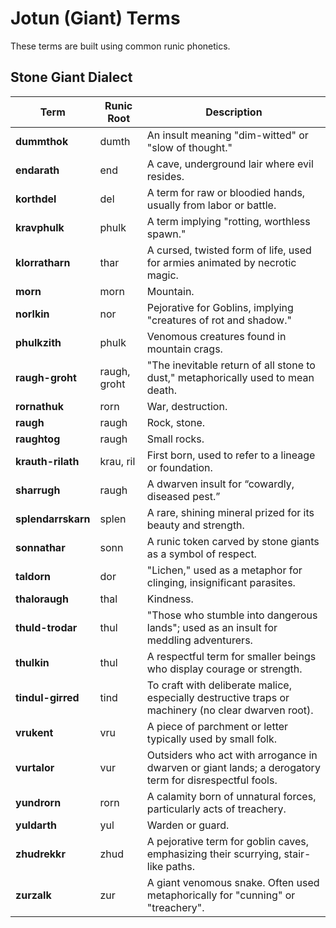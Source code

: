 # Jotun (Giant) Terms

These terms are built using common runic phonetics.

## Stone Giant Dialect

| Term               | Runic Root   | Description                                                                                            |
| ------------------ | ------------ | ------------------------------------------------------------------------------------------------------ |
| **dummthok**       | dumth        | An insult meaning "dim-witted" or "slow of thought."                                                   |
| **endarath**       | end          | A cave, underground lair where evil resides.                                                           |
| **korthdel**       | del          | A term for raw or bloodied hands, usually from labor or battle.                                        |
| **kravphulk**      | phulk        | A term implying "rotting, worthless spawn."                                                            |
| **klorratharn**    | thar         | A cursed, twisted form of life, used for armies animated by necrotic magic.                            |
| **morn**           | morn         | Mountain.                                                                                              |
| **norlkin**        | nor          | Pejorative for Goblins, implying "creatures of rot and shadow."                                        |
| **phulkzith**      | phulk        | Venomous creatures found in mountain crags.                                                            |
| **raugh-groht**    | raugh, groht | "The inevitable return of all stone to dust," metaphorically used to mean death.                       |
| **rornathuk**      | rorn         | War, destruction.                                                                                      |
| **raugh**          | raugh        | Rock, stone.                                                                                           |
| **raughtog**       | raugh        | Small rocks.                                                                                           |
| **krauth-rilath**  | krau, ril    | First born, used to refer to a lineage or foundation.                                                  |
| **sharrugh**       | raugh        | A dwarven insult for “cowardly, diseased pest.”                                                        |
| **splendarrskarn** | splen        | A rare, shining mineral prized for its beauty and strength.                                            |
| **sonnathar**      | sonn         | A runic token carved by stone giants as a symbol of respect.                                           |
| **taldorn**        | dor          | "Lichen," used as a metaphor for clinging, insignificant parasites.                                    |
| **thaloraugh**     | thal         | Kindness.                                                                                              |
| **thuld-trodar**   | thul         | "Those who stumble into dangerous lands"; used as an insult for meddling adventurers.                  |
| **thulkin**        | thul         | A respectful term for smaller beings who display courage or strength.                                  |
| **tindul-girred**  | tind         | To craft with deliberate malice, especially destructive traps or machinery (no clear dwarven root).    |
| **vrukent**        | vru          | A piece of parchment or letter typically used by small folk.                                           |
| **vurtalor**       | vur          | Outsiders who act with arrogance in dwarven or giant lands; a derogatory term for disrespectful fools. |
| **yundrorn**       | rorn         | A calamity born of unnatural forces, particularly acts of treachery.                                   |
| **yuldarth**       | yul          | Warden or guard.                                                                                       |
| **zhudrekkr**      | zhud         | A pejorative term for goblin caves, emphasizing their scurrying, stair-like paths.                     |
| **zurzalk**        | zur          | A giant venomous snake. Often used metaphorically for "cunning" or "treachery".                        |